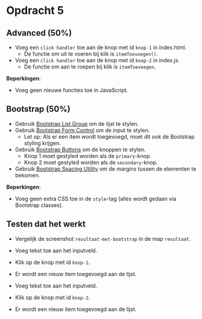 # Opdracht 5

## Advanced (50%)

- Voeg een `click handler` toe aan de knop met id `knop-1` in index.html.
  - De functie om uit te voeren bij klik is `itemToevoegen()`.
- Voeg een `click handler` toe aan de knop met id `knop-2` in index.js.
  - De functie om aan te roepen bij klik is `itemToevoegen`.

**Beperkingen**:

- Voeg geen nieuwe functies toe in JavaScript.

## Bootstrap (50%)

- Gebruik [Bootstrap List Group](https://getbootstrap.com/docs/5.0/components/list-group/#basic-example) om de lijst te stylen.
- Gebruik [Bootstrap Form Control](https://getbootstrap.com/docs/5.0/forms/input-group/#basic-example) om de input te stylen.
  - Let op: Als er een item wordt toegevoegd, moet dit ook de Bootstrap styling krijgen.
- Gebruik [Bootstrap Buttons](https://getbootstrap.com/docs/5.0/components/buttons/#examples) om de knoppen te stylen.
  - Knop 1 moet gestyled worden als de `primary`-knop.
  - Knop 2 moet gestyled worden als de `secondary`-knop.
- Gebruik [Bootstrap Spacing Utility](https://getbootstrap.com/docs/5.0/utilities/spacing/#notation) om de margins tussen de elementen te bekomen.

**Beperkingen**:

- Voeg geen extra CSS toe in de `style`-tag (alles wordt gedaan via Bootstrap classes).

## Testen dat het werkt

- Vergelijk de screenshot `resultaat-met-bootstrap` in de map `resultaat`.

- Voeg tekst toe aan het inputveld.
- Klik op de knop met id `knop-1`.
- Er wordt een nieuw item toegevoegd aan de lijst.

- Voeg tekst toe aan het inputveld.
- Klik op de knop met id `knop-2`.
- Er wordt een nieuw item toegevoegd aan de lijst.
